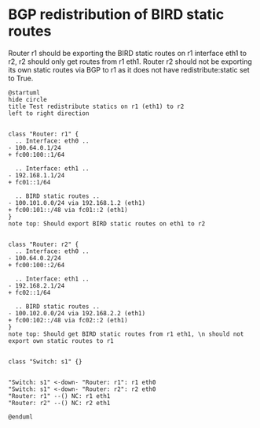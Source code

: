 # BGP redistribution of BIRD static routes

Router r1 should be exporting the BIRD static routes on r1 interface eth1 to r2, r2 should only get routes from r1 eth1. Router
r2 should not be exporting its own static routes via BGP to r1 as it does not have redistribute:static set to True.


```plantuml
@startuml
hide circle
title Test redistribute statics on r1 (eth1) to r2
left to right direction


class "Router: r1" {
  .. Interface: eth0 ..
- 100.64.0.1/24
+ fc00:100::1/64

  .. Interface: eth1 ..
- 192.168.1.1/24
+ fc01::1/64

  .. BIRD static routes ..
- 100.101.0.0/24 via 192.168.1.2 (eth1)
+ fc00:101::/48 via fc01::2 (eth1)
}
note top: Should export BIRD static routes on eth1 to r2


class "Router: r2" {
  .. Interface: eth0 ..
- 100.64.0.2/24
+ fc00:100::2/64

  .. Interface: eth1 ..
- 192.168.2.1/24
+ fc02::1/64

  .. BIRD static routes ..
- 100.102.0.0/24 via 192.168.2.2 (eth1)
+ fc00:102::/48 via fc02::2 (eth1)
}
note top: Should get BIRD static routes from r1 eth1, \n should not export own static routes to r1


class "Switch: s1" {}


"Switch: s1" <-down- "Router: r1": r1 eth0
"Switch: s1" <-down- "Router: r2": r2 eth0
"Router: r1" --() NC: r1 eth1
"Router: r2" --() NC: r2 eth1

@enduml
```
